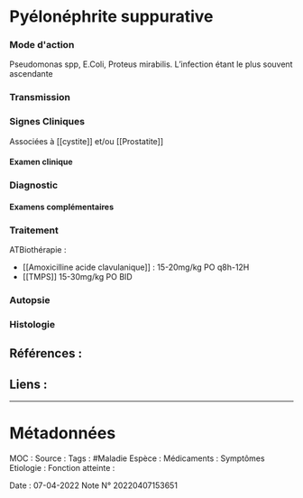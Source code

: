 # Pyélonéphrite suppurative
### Mode d'action
Pseudomonas spp, E.Coli, Proteus mirabilis. L’infection étant le plus souvent ascendante
### Transmission
### Signes Cliniques
Associées à [[cystite]] et/ou [[Prostatite]]
#### Examen clinique
### Diagnostic
#### Examens complémentaires
### Traitement
ATBiothérapie :
-   [[Amoxicilline acide clavulanique]] : 15-20mg/kg PO q8h-12H 
-   [[TMPS]] 15-30mg/kg PO BID
### Autopsie
### Histologie

## Références :
>
 

## Liens :



***

# Métadonnées
MOC :
Source :
Tags : #Maladie 
	Espèce :
	Médicaments :
	Symptômes
	Etiologie :
	Fonction atteinte :
	
Date : 07-04-2022
Note N° 20220407153651